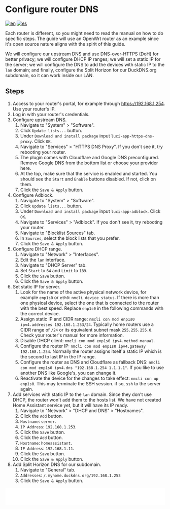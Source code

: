 # Configure router DNS

[![en](https://img.shields.io/badge/lang-en-blue.svg)](Configure%20router%20dns.md)
[![es](https://img.shields.io/badge/lang-es-blue.svg)](Configure%20router%20dns.es.md)

Each router is different, so you might need to read the manual on how to do specific steps. The guide will use an OpenWrt router as an example since it's open source nature aligns with the spirit of this guide.

We will configure our upstream DNS and use DNS-over-HTTPS (DoH) for better privacy; we will configure DHCP IP ranges; we will set a static IP for the server; we will configure the DNS to add the devices with static IP to the `lan` domain; and finally, configure the Split Horizon for our DuckDNS.org subdomain, so it can work inside our LAN.

## Steps

1. Access to your router's portal, for example through https://192.168.1.254. Use your router's IP.
2. Log in with your router's credentials.
3. Configure upstream DNS.
    1. Navigate to "System" > "Software".
    2. Click `Update lists...` button.
    3. Under `Download and install package` input `luci-app-https-dns-proxy`. Click `OK`.
    4. Navigate to "Services" > "HTTPS DNS Proxy". If you don't see it, try rebooting your router.
    5. The plugin comes with Cloudflare and Google DNS preconfigured. Remove Google DNS from the bottom list or choose your provider here.
    6. At the top, make sure that the service is enabled and started. You should see the `Start` and `Enable` buttons disabled. If not, click on them.
    7. Click the `Save & Apply` button.
4. Configure Adblock.
    1. Navigate to "System" > "Software".
    2. Click `Update lists...` button.
    3. Under `Download and install package` input `luci-app-adblock`. Click `OK`.
    4. Navigate to "Services" > "Adblock". If you don't see it, try rebooting your router.
    5. Navigate to "Blocklist Sources" tab.
    6. In `Sources`, select the block lists that you prefer.
    7. Click the `Save & Apply` button.
5. Configure DHCP range.
    1. Navigate to "Network" > "Interfaces".
    2. Edit the `lan` interface.
    3. Navigate to "DHCP Server" tab.
    4. Set `Start` to `64` and `Limit` to `189`.
    5. Click the `Save` button.
    6. Click the `Save & Apply` button.
6. Set static IP for server.
    1. Look for the name of the active physical network device, for example `enp1s0` or `eth0`: `nmcli device status`. If there is more than one physical device, select the one that is connected to the router with the best speed. Replace `enp1s0` in the following commands with the correct device.
    2. Assign static IP and CIDR range: `nmcli con mod enp1s0 ipv4.addresses 192.168.1.253/24`. Typically home routers use a CIDR range of `/24` or its equivalent subnet mask `255.255.255.0`. Check your router's manual for more information.
    3. Disable DHCP client: `nmcli con mod enp1s0 ipv4.method manual`.
    4. Configure the router IP: `nmcli con mod enp1s0 ipv4.gateway 192.168.1.254`. Normally the router assigns itself a static IP which is the second to last IP in the IP range.
    5. Configure the router as DNS and Cloudflare as fallback DNS: `nmcli con mod enp1s0 ipv4.dns "192.168.1.254 1.1.1.1"`. If you like to use another DNS like Google's, you can change it.
    6. Reactivate the device for the changes to take effect: `nmcli con up enp1s0`. This may terminate the SSH session. if so, `ssh` to the server again.
7. Add services with static IP to the `lan` domain. Since they don't use DHCP, the router won't add them to the hosts list. We have not created Home Assistant service yet, but it will have its IP ready.
    1. Navigate to "Network" > "DHCP and DNS" > "Hostnames".
    2. Click the `Add` button.
    3. `Hostname`: `server`.
    4. `IP Address`: `192.168.1.253`.
    5. Click the `Save` button.
    6. Click the `Add` button.
    7. `Hostname`: `homeassistant`.
    8. `IP Address`: `192.168.1.11`.
    9. Click the `Save` button.
    10. Click the `Save & Apply` button.
8. Add Split Horizon DNS for our subdomain.
    1. Navigate to "General" tab.
    2. `Addresses`: `/.myhome.duckdns.org/192.168.1.253`
    3. Click the `Save & Apply` button.

[<img width="33.3%" src="buttons/prev-Configure dns.svg" alt="Configure DNS">](Configure%20dns.md)[<img width="33.3%" src="buttons/jump-Index.svg" alt="Index">](README.md)[<img width="33.3%" src="buttons/next-Create and configure public external traffic stack optional.svg" alt="Create and configure public external traffic stack">](Create%20and%20configure%20public%20external%20traffic%20stack.md)
